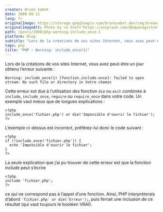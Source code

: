 ```yaml
---
creator: Bruno Sabot
date: 2008-08-11
lang: fr
originalImage: https://storage.googleapis.com/brunosabot.dev/img/breana-panaguiton-P4vFfdGl_8s-unsplash.jpeg
originalImageAlt: Photo by <a href="https://unsplash.com/@bmpanaguiton">Breana Panaguiton</a> on <a href="https://unsplash.com">Unsplash</a>.
path: /posts/2008/php-warning-include_once-1
platform: Blog
subtitle: "Lors de la créations de vos sites Internet, vous avez peut-être un jour obtenu l’erreur suivante : Warning: include_once(1)"
tags: php
title: "PHP : Warning: include_once(1)"
---
```


Lors de la créations de vos sites Internet, vous avez peut-être un jour obtenu l’erreur suivante :

```
Warning: include_once(1) [function.include-once]: failed to open stream: No such file or directory in Votre chemin
```

Cette erreur est due à l’utilisation des fonction `die` ou `exit` combinée à `include`, `include_once`, `require` ou `require_once` dans votre code. Un exemple vaut mieux que de longues explications :

```
<?php
include_once('fichier.php') or die('Impossible d'ouvrir le fichier');
?>
```

L’exemple ci-dessus est incorrect, préférez-lui donc le code suivant :

```
<?php
if (!include_once('fichier.php')) {
  echo 'Impossible d'ouvrir le fichier';
}
?>
```

La seule explication que j’ai pu trouver de cette erreur est que la fonction include peut s’écrire

```
<?php
include 'fichier.php';
?>
```

ce qui ne correspond pas à l’appel d’une fonction. Ainsi, PHP interprèterais d’abord `'fichier.php' or die('Erreur');`, puis ferrait une inclusion de ce résultat (qui vaut toujours le booléen VRAI).
